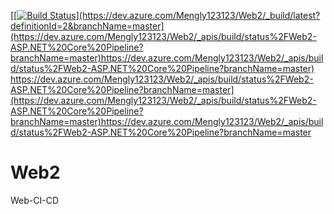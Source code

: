[[[![Build Status]([[https://dev.azure.com/Mengly123123/Web2/_apis/build/status%2FWeb2-ASP.NET%20Core%20Pipeline?branchName=master&jobName=Web%20AMK](https://dev.azure.com/Mengly123123/Web2/_apis/build/status%2FWeb2-ASP.NET%20Core%20Pipeline?branchName=master)https://dev.azure.com/Mengly123123/Web2/_apis/build/status%2FWeb2-ASP.NET%20Core%20Pipeline?branchName=master)](https://dev.azure.com/Mengly123123/Web2/_build/latest?definitionId=2&branchName=master](https://dev.azure.com/Mengly123123/Web2/_apis/build/status%2FWeb2-ASP.NET%20Core%20Pipeline?branchName=master)https://dev.azure.com/Mengly123123/Web2/_apis/build/status%2FWeb2-ASP.NET%20Core%20Pipeline?branchName=master)
](https://dev.azure.com/Mengly123123/Web2/_apis/build/status%2FWeb2-ASP.NET%20Core%20Pipeline?branchName=master)https://dev.azure.com/Mengly123123/Web2/_apis/build/status%2FWeb2-ASP.NET%20Core%20Pipeline?branchName=master](https://dev.azure.com/Mengly123123/Web2/_apis/build/status%2FWeb2-ASP.NET%20Core%20Pipeline?branchName=master)https://dev.azure.com/Mengly123123/Web2/_apis/build/status%2FWeb2-ASP.NET%20Core%20Pipeline?branchName=master
# Web2
Web-CI-CD
